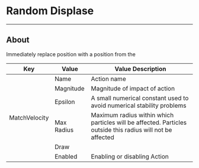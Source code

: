 # Random Displase

___

## About

Immediately replace position with a position from the

<table><thead>
  <tr>
    <th>Key</th>
    <th>Value</th>
    <th>Value Description</th>
  </tr></thead>
<tbody>
  <tr>
    <td rowspan="6">MatchVelocity</td>
    <td>Name</td>
    <td>Action name</td>
  </tr>
  <tr>
    <td>Magnitude</td>
    <td>Magnitude of impact of action</td>
  </tr>
  <tr>
    <td>Epsilon</td>
    <td>A small numerical constant used to avoid numerical stability problems</td>
  </tr>
  <tr>
    <td>Max Radius</td>
    <td>Maximum radius within which particles will be affected. Particles outside this radius will not be affected</td>
  </tr>
  <tr>
    <td>Draw</td>
    <td></td>
  </tr>
  <tr>
    <td>Enabled</td>
    <td>Enabling or disabling Action</td>
  </tr>
</tbody>
</table>
